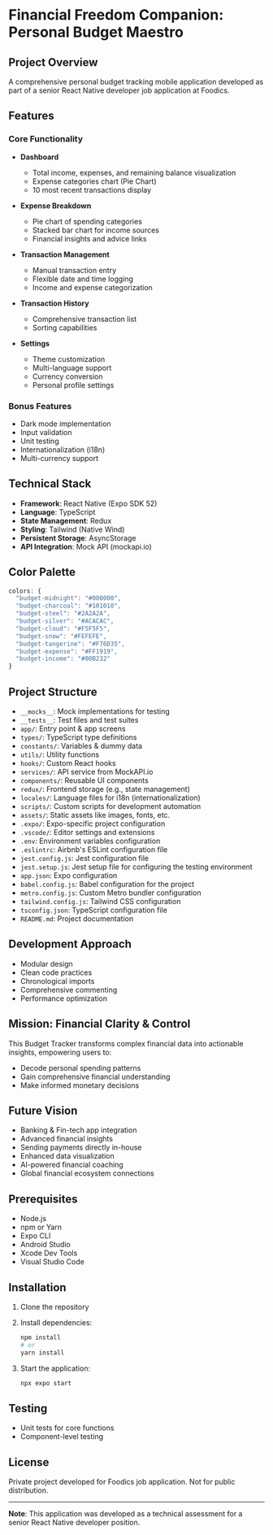 # Financial Freedom Companion: Personal Budget Maestro

## Project Overview

A comprehensive personal budget tracking mobile application developed as part of a senior React Native developer job application at Foodics.

## Features

### Core Functionality

- **Dashboard**
  - Total income, expenses, and remaining balance visualization
  - Expense categories chart (Pie Chart)
  - 10 most recent transactions display

- **Expense Breakdown**
  - Pie chart of spending categories
  - Stacked bar chart for income sources
  - Financial insights and advice links

- **Transaction Management**
  - Manual transaction entry
  - Flexible date and time logging
  - Income and expense categorization

- **Transaction History**
  - Comprehensive transaction list
  - Sorting capabilities

- **Settings**
  - Theme customization
  - Multi-language support
  - Currency conversion
  - Personal profile settings

### Bonus Features

- Dark mode implementation
- Input validation
- Unit testing
- Internationalization (i18n)
- Multi-currency support

## Technical Stack

- **Framework**: React Native (Expo SDK 52)
- **Language**: TypeScript
- **State Management**: Redux
- **Styling**: Tailwind (Native Wind)
- **Persistent Storage**: AsyncStorage
- **API Integration**: Mock API (mockapi.io)

## Color Palette

```javascript
colors: {
  "budget-midnight": "#000000",
  "budget-charcoal": "#101010",
  "budget-steel": "#2A2A2A",
  "budget-silver": "#ACACAC",
  "budget-cloud": "#F5F5F5",
  "budget-snow": "#FEFEFE",
  "budget-tangerine": "#F76D35",
  "budget-expense": "#FF1919",
  "budget-income": "#00B232"
}
```

## Project Structure

- `__mocks__`: Mock implementations for testing
- `__tests__`: Test files and test suites
- `app/`: Entry point & app screens
- `types/`: TypeScript type definitions
- `constants/`: Variables & dummy data
- `utils/`: Utility functions
- `hooks/`: Custom React hooks
- `services/`: API service from MockAPI.io
- `components/`: Reusable UI components
- `redux/`: Frontend storage (e.g., state management)
- `locales/`: Language files for i18n (internationalization)
- `scripts/`: Custom scripts for development automation
- `assets/`: Static assets like images, fonts, etc.
- `.expo/`: Expo-specific project configuration
- `.vscode/`: Editor settings and extensions
- `.env`: Environment variables configuration
- `.eslintrc`: Airbnb's ESLint configuration file
- `jest.config.js`: Jest configuration file
- `jest.setup.js`: Jest setup file for configuring the testing environment
- `app.json`: Expo configuration
- `babel.config.js`: Babel configuration for the project
- `metro.config.js`: Custom Metro bundler configuration
- `tailwind.config.js`: Tailwind CSS configuration
- `tsconfig.json`: TypeScript configuration file
- `README.md`: Project documentation

## Development Approach

- Modular design
- Clean code practices
- Chronological imports
- Comprehensive commenting
- Performance optimization

## Mission: Financial Clarity & Control

This Budget Tracker transforms complex financial data into actionable insights, empowering users to:

- Decode personal spending patterns
- Gain comprehensive financial understanding
- Make informed monetary decisions

## Future Vision

- Banking & Fin-tech app integration
- Advanced financial insights
- Sending payments directly in-house
- Enhanced data visualization
- AI-powered financial coaching
- Global financial ecosystem connections

## Prerequisites

- Node.js
- npm or Yarn
- Expo CLI
- Android Studio
- Xcode Dev Tools
- Visual Studio Code

## Installation

1. Clone the repository
2. Install dependencies:

   ```bash
   npm install
   # or
   yarn install
   ```

3. Start the application:

   ```bash
   npx expo start
   ```

## Testing

- Unit tests for core functions
- Component-level testing

## License

Private project developed for Foodics job application. Not for public distribution.

---

**Note**: This application was developed as a technical assessment for a senior React Native developer position.
